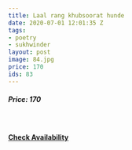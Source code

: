 ```yaml
---
title: Laal rang khubsoorat hunde
date: 2020-07-01 12:01:35 Z
tags:
- poetry
- sukhwinder
layout: post
image: 84.jpg
price: 170
ids: 83
---
```


<h5>Price: 170</h5><br>

<h4><a class="add-cart cart1" href="{{ site.baseurl }}/books#83"><b>Check Availability</b></a></h4>

<body>
 <script src="{{ site.baseurl }}/js/main.js"></script>
 </body>